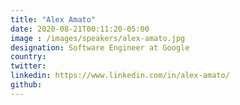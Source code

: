 ```yaml
---
title: "Alex Amato"
date: 2020-08-21T00:11:20-05:00
image : /images/speakers/alex-amato.jpg
designation: Software Engineer at Google
country: 
twitter: 
linkedin: https://www.linkedin.com/in/alex-amato/
github: 
---
```


